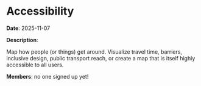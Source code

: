 # Accessibility

**Date**: 2025-11-07

**Description**:

Map how people (or things) get around. Visualize travel time, barriers, inclusive design, public transport reach, or create a map that is itself highly accessible to all users.

**Members**: no one signed up yet!
